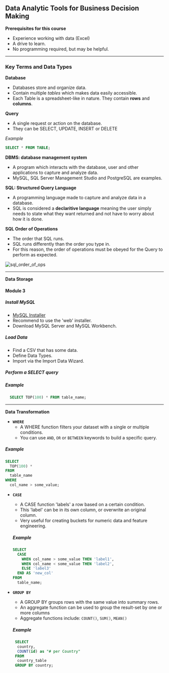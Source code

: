 ## **Data Analytic Tools for Business Decision Making**

**Prerequisites for this course**
- Experience working with data (Excel)
- A drive to learn.
- No programming required, but may be helpful. 

---

### Key Terms and Data Types
**Database**
- Databases store and organize data. 
- Contain multiple _tables_ which makes data easily accessible.
- Each Table is a spreadsheet-like in nature. They contain **rows** and **columns**. 

**Query**
- A single request or action on the database.
- They can be SELECT, UPDATE, INSERT or DELETE

_Example_

```sql
SELECT * FROM TABLE;
```

**DBMS: database management system**
- A program which interacts with the database, user and other applications to capture and analyze data. 
- MySQL, SQL Server Management Studio and PostgreSQL are examples. 

**SQL: Structured Query Language**
- A programming language made to capture and analyze data in a database. 
- SQL is considered a __declaritive language__ meaning the user simply needs to state what they want returned and not have to worry about how it is done. 

**SQL Order of Operations** 

- The order that SQL runs.
- SQL runs differently than the order you type in. 
- For this reason, the order of operations must be obeyed for the Query to perform as expected. 

![sql_order_of_ops](https://github.com/AGWeb18/lessons/blob/master/imgs/orderofoperations.png "SQL Order of Operations")

---

**Data Storage**
#### Module 3
##### Install MySQL
- [MySQL Installer](https://dev.mysql.com/downloads/installer/)
- Recommend to use the 'web' installer. 
- Download MySQL Server and MySQL Workbench. 

##### Load Data
- Find a CSV that has some data. 
- Define Data Types. 
- Import via the Import Data Wizard. 

##### Perform a SELECT query
##### *Example*
```sql
  SELECT TOP(100) * FROM table_name;
```


---

**Data Transformation**
- **`WHERE`**
  - A WHERE function filters your dataset with a single or multiple conditions. 
  - You can use `AND`, `OR` or `BETWEEN` keywords to build a specific query.

##### *Example*
```sql
SELECT 
  TOP(100) * 
FROM 
  table_name
WHERE
  col_name > some_value; 
```

- **`CASE`**
  - A CASE function 'labels' a row based on a certain condition. 
  - This 'label' can be in its own column, or overwrite an original column. 
  - Very useful for creating buckets for numeric data and feature engineering. 
  
  ##### *Example*
  ```sql
  SELECT 
    CASE 
      WHEN col_name > some_value THEN 'label1',
      WHEN col_name < some_value THEN 'label2', 
      ELSE 'label3'
    END AS 'new_col'
  FROM
    table_name;
  ```

- **`GROUP BY`**
  - A GROUP BY groups rows with the same value into summary rows. 
  - An aggregate function can be used to group the result-set by one or more columns
  - Aggregate functions include: `COUNT()`, `SUM()`, `MEAN()`
  
  ##### *Example*
  ```sql
   SELECT 
    country, 
    COUNT(id) as "# per Country"
   FROM
    country_table
   GROUP BY country;
  ```

